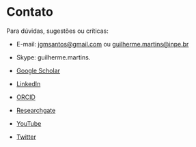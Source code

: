 Contato
=======

Para dúvidas, sugestões ou críticas:

+ E-mail: <jgmsantos@gmail.com> ou <guilherme.martins@inpe.br>

+ Skype: guilherme.martins.

+ [Google Scholar](https://scholar.google.com.br/citations?view_op=list_works&hl=pt-BR&user=_IlcTwEAAAAJ)

+ [LinkedIn](https://www.linkedin.com/in/guilherme-martins-7239241a5)

+ [ORCID](https://orcid.org/0000-0001-7693-3673)

+ [Researchgate](https://www.researchgate.net/profile/Guilherme_Martins6)

+ [YouTube](https://www.youtube.com/channel/UC0kPlByyzQsyJd9iXqlOxcQ?view_as=subscriber)

+ [Twitter](https://twitter.com/Guilher91294960)